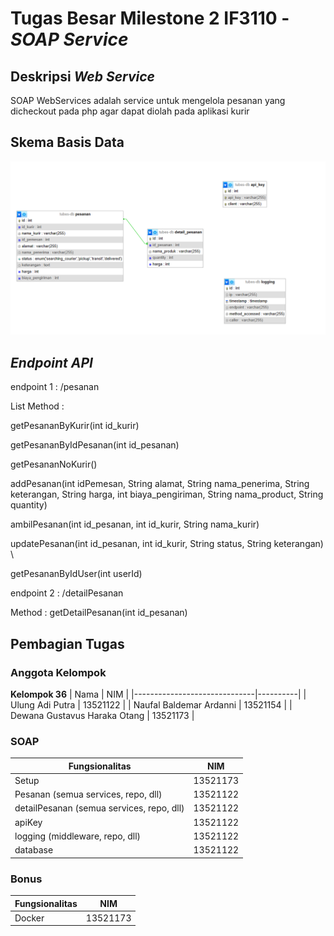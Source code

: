 # Tugas Besar Milestone 2 IF3110 - _SOAP Service_

## Deskripsi _Web Service_
SOAP WebServices adalah service untuk mengelola pesanan yang dicheckout pada php agar dapat diolah pada aplikasi kurir

## Skema Basis Data
![Skema Basis Data](./docs/schema.png)
   
## _Endpoint API_
endpoint 1 : /pesanan 

List Method : 

getPesananByKurir(int id_kurir) 

getPesananByIdPesanan(int id_pesanan) 

getPesananNoKurir() 

addPesanan(int idPemesan, String alamat, String nama_penerima, String keterangan, String harga, int biaya_pengiriman, String nama_product, String quantity) 

ambilPesanan(int id_pesanan, int id_kurir, String nama_kurir) 

updatePesanan(int id_pesanan, int id_kurir, String status, String keterangan) \

getPesananByIdUser(int userId)

endpoint 2 : /detailPesanan

Method : getDetailPesanan(int id_pesanan)


## Pembagian Tugas

### Anggota Kelompok
**Kelompok 36**
| Nama                         | NIM      |
|------------------------------|----------|
| Ulung Adi Putra              | 13521122 |
| Naufal Baldemar Ardanni      | 13521154 |
| Dewana Gustavus Haraka Otang | 13521173 |

### SOAP

| Fungsionalitas                |           NIM                 |
|-------------------------------|-------------------------------|
| Setup                         | 13521173  |
| Pesanan  (semua services, repo, dll)                         | 13521122                           | 
| detailPesanan (semua services, repo, dll)                           | 13521122                           | 
| apiKey                             | 13521122                           | 
| logging (middleware, repo, dll)                  | 13521122                           | 
| database              | 13521122                           | 



### Bonus
| Fungsionalitas                |           NIM                 |
|-------------------------------|-------------------------------|
|Docker                         | 13521173                      |